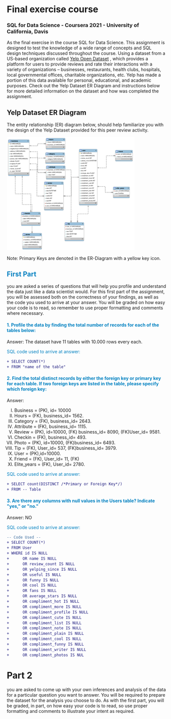 # Final exercise course 
### SQL for Data Science - Coursera 2021 - University of California, Davis 
<p>As the final exercise in the course SQL for Data Science. This assignment is designed to test the knowledge of a wide range of concepts and SQL design techniques discussed throughout the course. Using a dataset from a US-based organization called <a href="https://www.yelp.com/dataset" target="blank">Yelp Open Dataset</a> , which provides a platform for users to provide reviews and rate their interactions with a variety of organizations – businesses, restaurants, health clubs, hospitals, local governmental offices, charitable organizations, etc. Yelp has made a portion of this data available for personal, educational, and academic purposes. Check out the Yelp Dataset ER Diagram and instructions below for more detailed information on the dataset and how was completed the assignment.</p>



## Yelp Dataset ER Diagram

The entity relationship (ER) diagram below, should help familiarize you with the design of the Yelp Dataset provided for this peer review activity.

<p><img src="ER_diagram.png"
     alt="Markdown Monster icon"   style= "max-width: 80%; height auto;" />
</p>
Note: Primary Keys are denoted in the ER-Diagram with a yellow key icon.
<p>

</p>



<h2 style="color:#0080c0">First Part</h2>

you are asked a series of questions that will help you profile and understand the data just like a data scientist would. For this first part of the assignment, you will be assessed both on the correctness of your findings, as well as the code you used to arrive at your answer. You will be graded on how easy your code is to read, so remember to use proper formatting and comments where necessary.


<h4 style="color:#0080c0">1. Profile the data by finding the total number of records for each of the tables below:</h4>

<p><a>Answer:</a> The dataset have 11 tables with 10.000 rows every each.</p>

<p style="color:#0080c0">SQL code used to arrive at answer:</p>

```diff
+ SELECT COUNT(*) 
+ FROM "name of the table"
```

<h4 style="color:#0080c0">2. Find the total distinct records by either the foreign key or primary key for each table. If two foreign keys are listed in the table, please specify which foreign key:</h4>

<p><a>Answer:</a>


<ul style= "list-style-type: upper-roman;">
<li>Business = (PK), id= 10000 </li>
<li>Hours = (FK), business_id= 1562. </li>
<li>Category = (FK), business_id= 2643.</li>
<li>Attribute = (FK), business_id= 1115.</li>
<li>Review = (PK), id=10000, (FK) business_id= 8090, (FK)User_id= 9581. </li>
<li>Checkin = (FK), business_id= 493. </li>
<li>Photo = (PK), id=10000, (FK)business_id= 6493. </li>
<li>Tip = (FK), User_id= 537, (FK)business_id= 3979. </li>
<li>User = (PK),id=10000.</li>
<li> Friend = (FK), User_id= 11, (FK)</li>
<li>Elite_years = (FK), User_id= 2780.</li>
</ul>


<p style="color:#0080c0">SQL code used to arrive at answer:</p>

```diff
+ SELECT count(DISTINCT /*Primary or Foreign Key*/)
+ FROM -- Table
```

<h4 style="color:#0080c0">3. Are there any columns with null values in the Users table? Indicate "yes," or "no."</h4>

<p><a>Answer: NO</a>

<p style="color:#0080c0">SQL code used to arrive at answer:</p>


```diff
-- Code Used --
+ SELECT COUNT(*)
+ FROM User 
+ WHERE id IS NULL 
+      OR name IS NULL
+      OR review_count IS NULL
+      OR yelping_since IS NULL
+      OR useful IS NULL
+      OR funny IS NULL
+      OR cool IS NULL
+      OR fans IS NULL
+      OR average_stars IS NULL
+      OR compliment_hot IS NULL
+      OR compliment_more IS NULL
+      OR compliment_profile IS NULL
+      OR compliment_cute IS NULL
+      OR compliment_list IS NULL
+      OR compliment_note IS NULL
+      OR compliment_plain IS NULL
+      OR compliment_cool IS NULL
+      OR compliment_funny IS NULL
+      OR compliment_writer IS NULL
+      OR compliment_photos IS NUL
```

# Part 2

you are asked to come up with your own inferences and analysis of the data for a particular question you want to answer. You will be required to prepare the dataset for the analysis you choose to do. As with the first part, you will be graded, in part, on how easy your code is to read, so use proper formatting and comments to illustrate your intent as required.
